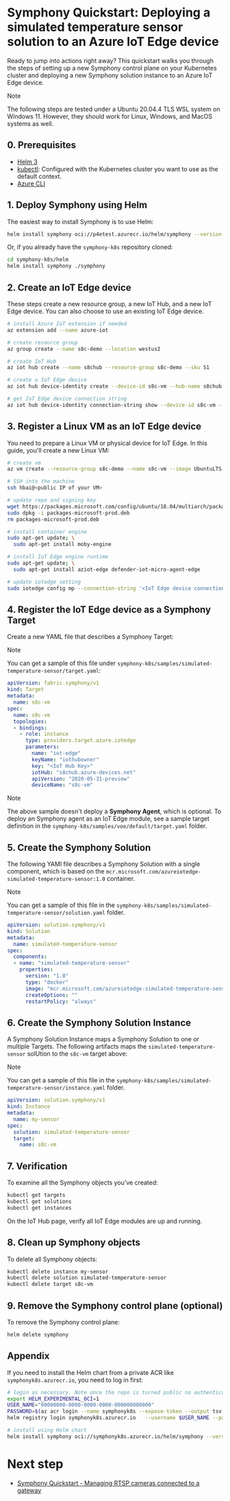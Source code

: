 # Symphony Quickstart: Deploying a simulated temperature sensor solution to an Azure IoT Edge device

Ready to jump into actions right away? This quickstart walks you through the steps of setting up a new Symphony control plane on your Kubernetes cluster and deploying a new Symphony solution instance to an Azure IoT Edge device.

> [!NOTE]
> The following steps are tested under a Ubuntu 20.04.4 TLS WSL system on Windows 11. However, they should work for Linux, Windows, and MacOS systems as well.

<!-- ![IoT Edge](../../assets/quick-start-iot-edge.png)-->

## 0. Prerequisites

* [Helm 3](https://helm.sh/)
* [kubectl](https://kubernetes.io/docs/reference/kubectl/kubectl/): Configured with the Kubernetes cluster you want to use as the default context.
* [Azure CLI](https://docs.microsoft.com/en-us/cli/azure/)

## 1. Deploy Symphony using Helm

The easiest way to install Symphony is to use Helm:
```bash
helm install symphony oci://p4etest.azurecr.io/helm/symphony --version 0.1.26
```

Or, if you already have the ```symphony-k8s``` repository cloned:
```bash
cd symphony-k8s/helm
helm install symphony ./symphony
```

## 2. Create an IoT Edge device

These steps create a new resource group, a new IoT Hub, and a new IoT Edge device. You can also choose to use an existing IoT Edge device.

```bash
# install Azure IoT extension if needed
az extension add --name azure-iot

# create resource group
az group create --name s8c-demo --location westus2

# create IoT Hub
az iot hub create --name s8chub --resource-group s8c-demo --sku S1

# create a IoT Edge device
az iot hub device-identity create --device-id s8c-vm --hub-name s8chub --edge-enabled

# get IoT Edge device connection string
az iot hub device-identity connection-string show --device-id s8c-vm --resource-group s8c-demo --hub-name s8chub
```

## 3. Register a Linux VM as an IoT Edge device

You need to prepare a Linux VM or physical device for IoT Edge. In this guide, you'll create a new Linux VM:

```bash
# create vm
az vm create --resource-group s8c-demo --name s8c-vm --image UbuntuLTS --admin-username hbai --generate-ssh-keys --size Standard_D2s_v5

# SSH into the machine
ssh hbai@<public IP of your VM>

# update repo and signing key
wget https://packages.microsoft.com/config/ubuntu/18.04/multiarch/packages-microsoft-prod.deb -O packages-microsoft-prod.deb
sudo dpkg -i packages-microsoft-prod.deb
rm packages-microsoft-prod.deb

# install container engine
sudo apt-get update; \
  sudo apt-get install moby-engine

# install IoT Edge engine runtime
sudo apt-get update; \
  sudo apt-get install aziot-edge defender-iot-micro-agent-edge

# update iotedge setting
sudo iotedge config mp --connection-string '<IoT Edge device connection string>'
```

## 4. Register the IoT Edge device as a Symphony Target

Create a new YAML file that describes a Symphony Target:

> [!NOTE]
> You can get a sample of this file under ```symphony-k8s/samples/simulated-temperature-sensor/target.yaml```:

```yaml
apiVersion: fabric.symphony/v1
kind: Target
metadata:
  name: s8c-vm
spec:
  name: s8c-vm
  topologies:
  - bindings:
    - role: instance
      type: providers.target.azure.iotedge
      parameters:
        name: "iot-edge"
        keyName: "iothubowner"
        key: "<IoT Hub Key>"
        iotHub: "s8chub.azure-devices.net"
        apiVersion: "2020-05-31-preview"
        deviceName: "s8c-vm"
```

> [!NOTE]
> The above sample doesn't deploy a **Symphony Agent**, which is optional. To deploy an Symphony agent as an  IoT Edge module, see a sample target definition in the ```symphony-k8s/samples/voe/default/target.yaml``` folder.

## 5. Create the Symphony Solution

The following YAMl file describes a Symphony Solution with a single component, which is based on the ```mcr.microsoft.com/azureiotedge-simulated-temperature-sensor:1.0``` container.

> [!NOTE]
> You can get a sample of this file in the ```symphony-k8s/samples/simulated-temperature-sensor/solution.yaml``` folder.

```yaml
apiVersion: solution.symphony/v1
kind: Solution
metadata:
  name: simulated-temperature-sensor
spec:
  components:
  - name: "simulated-temperature-sensor"
    properties:
      version: "1.0"
      type: "docker"
      image: "mcr.microsoft.com/azureiotedge-simulated-temperature-sensor:1.0"
      createOptions: ""
      restartPolicy: "always"
```

## 6. Create the Symphony Solution Instance

A Symphony Solution Instance maps a Symphony Solution to one or multiple Targets. The following artifacts maps the ```simulated-temperature-sensor``` solUtion to the ```s8c-vm``` target above:

> [!NOTE]
> You can get a sample of this file in the ```symphony-k8s/samples/simulated-temperature-sensor/instance.yaml``` folder.

```yaml
apiVersion: solution.symphony/v1
kind: Instance
metadata:
  name: my-sensor
spec:
  solution: simulated-temperature-sensor
  target:
    name: s8c-vm
```

## 7. Verification

To examine all the Symphony objects you've created:

```bash
kubectl get targets
kubectl get solutions
kubectl get instances
```

On the IoT Hub page, verify all IoT Edge modules are up and running.

<!-- ![IoT Edge](../images/iot-edge.png)-->

## 8. Clean up Symphony objects

To delete all Symphony objects:

```bash
kubectl delete instance my-sensor
kubectl delete solution simulated-temperature-sensor
kubectl delete target s8c-vm
```
## 9. Remove the Symphony control plane (optional)

To remove the Symphony control plane:

```bash
helm delete symphony
```

## Appendix

If you need to install the Helm chart from a private ACR like ```symphonyk8s.azurecr.io```, you need to log in first:

```bash
# login as necessary. Note once the repo is turned public no authentication is needed
export HELM_EXPERIMENTAL_OCI=1
USER_NAME="00000000-0000-0000-0000-000000000000"
PASSWORD=$(az acr login --name symphonyk8s --expose-token --output tsv --query accessToken)
helm registry login symphonyk8s.azurecr.io   --username $USER_NAME --password $PASSWORD

# install using Helm chart
helm install symphony oci://symphonyk8s.azurecr.io/helm/symphony --version 0.1.22
```

# Next step

* [Symphony Quickstart - Managing RTSP cameras connected to a gateway](/docs/api/quick_start/manage_rtsp_cameras.md)
